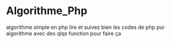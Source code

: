 # Algorithme_Php
algorithme simple en php
lire et suivez bien les codes de  php pur algorithme avec des qlqs function pour faire ça
